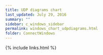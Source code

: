 ```yaml
---
title: UDP diagrams chart
last_updated: July 29, 2016
summary: ""
sidebar: c_windows_sidebar
permalink: windows_chart_udpdiagrams.html
folder: ConnectWindows
---
```





{% include links.html %}
